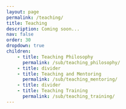 ```yaml
---
layout: page
permalink: /teaching/
title: Teaching
description: Coming soon...
nav: false
order: 30
dropdown: true
children: 
    - title: Teaching Philosophy
      permalink: /sub/teaching_philosophy/
    - title: divider
    - title: Teaching and Mentoring
      permalink: /sub/teaching_mentoring/
    - title: divider
    - title: Teaching Training
      permalink: /sub/teaching_training/
---
```


<!-- For now, this page is assumed to be a static description of your courses. You can convert it to a collection similar to `_projects/` so that you can have a dedicated page for each course.

Organize your courses by years, topics, or universities, however you like! -->
